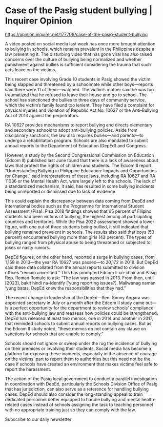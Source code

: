# Case of the Pasig student bullying | Inquirer Opinion

https://opinion.inquirer.net/177708/case-of-the-pasig-student-bullying



A video posted on social media last week has once more brought attention to bullying in schools, which remains prevalent in the Philippines despite a law preventing it. The disturbing video that has gone viral has also raised concerns over the culture of bullying being normalized and whether punishment against bullies is sufficient considering the trauma that such acts leave on the victims.

This recent case involving Grade 10 students in Pasig showed the victim being slapped and threatened by a schoolmate while other boys—reports said there were 11 of them—watched. The victim’s mother said he was too traumatized that he refused to leave their house and go to school. The school has sanctioned the bullies to three days of community service, which the victim’s family found too lenient. They have filed a complaint for physical injuries and violation of Republic Act No. 10627 or the Anti-Bullying Act of 2013 against the perpetrators.

RA 10627 provides mechanisms to report bullying and directs elementary and secondary schools to adopt anti-bullying policies. Aside from disciplinary sanctions, the law also requires bullies—and parents—to undergo a rehabilitation program. Schools are also mandated to submit annual reports to the Department of Education (DepEd) and Congress.

However, a study by the Second Congressional Commission on Education (Edcom II) published last June found that there is a lack of awareness about laws that protect the rights of children and students. The Edcom II report, “Understanding Bullying in Philippine Education: Impacts and Opportunities for Change,” said interpretations of these laws, including RA 10627 and RA 11036 or the Mental Health Act, were largely left to the schools. The lack of a standardized mechanism, it said, has resulted in some bullying incidents being unreported or dismissed due to lack of evidence.

This could explain the discrepancy between data coming from DepEd and international bodies such as the Programme for International Student Assessment (Pisa). Pisa 2018 findings showed that 65 percent of Filipino students had been victims of bullying, the highest among all participating countries and territories. While the Pisa 2022 assessment showed a lower figure, with one out of three students being bullied, it still indicated that bullying remained prevalent in schools. The results also said that boys (53 percent) encountered bullying more than girls (43 percent). The types of bullying ranged from physical abuse to being threatened or subjected to jokes or nasty rumors.

DepEd figures, on the other hand, reported a surge in bullying cases, from 1,158 in 2013—the year RA 10627 was passed—to 20,172 in 2018. But DepEd said these data collated from the annual reports submitted to division offices “remain unverified.” This has prompted Edcom II co-chair and Pasig Rep. Roman Romulo to ask: “The law was passed in 2013. From then, until [2023], bakit hindi na-identify [‘yung reporting issues?]. Maliwanag naman ‘yung batas. DepEd knew the responsibilities that they had.”

The recent change in leadership at the DepEd—Sen. Sonny Angara was appointed secretary in July or a month after the Edcom II study came out—is a perfect opportunity for the department to review schools’ compliance with the anti-bullying law and reassess how policies could be strengthened. DepEd has released at least two memos, one in 2014 and another in 2017, that reminded schools to submit annual reports on bullying cases. But as the Edcom II study noted, “these memos do not contain any clause on sanctions for schools that are unable to comply.”

Schools should not ignore or sweep under the rug the incidence of bullying on their premises or involving their students. Social media has become a platform for exposing these incidents, especially in the absence of courage on the victims’ part to report them to authorities but this need not be the case if schools have created an environment that makes victims feel safe to report the harassment.

The action of the Pasig local government to conduct a parallel investigation in coordination with DepEd, particularly the Schools Division Office of Pasig that has jurisdiction, can also serve as a reference for handling bullying cases. DepEd should also consider the long-standing appeal to train dedicated personnel better equipped to handle bullying and mental health-related cases instead of schools assigning the task to teaching personnel with no appropriate training just so they can comply with the law.

Subscribe to our daily newsletter